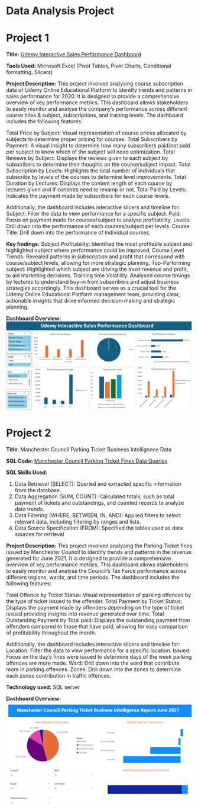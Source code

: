 # Data Analysis Project 
# Project 1
**Title:** [Udemy Interactive Sales Performance Dashboard](https://github.com/Phatiks/Phatiks.github.io/blob/main/udemy_online_education_courses_dataset.xlsx)

**Tools Used:** Microsoft Excel (Pivot Tables, Pivot Charts, Conditional formatting, Slicers)

**Project Description:**
This project involved analysing course subscription data of Udemy Online Educational Platform to identify trends and patterns in sales performance for 2020. It is designed to provide a comprehensive overview of key performance metrics. This dashboard allows stakeholders to easily monitor and analyse the company’s performance across different course titles & subject, subscriptions, and training levels. The dashboard includes the following features:

Total Price by Subject: Visual representation of course prices allocated by subjects to determine proper pricing for courses.
Total Subscribers by Payment: A visual insight to determine how many subscribers paid/not paid per subject to know which of the subject will need optimization.
Total Reviews by Subject: Displays the reviews given to each subject by subscribers to determine their thoughts on the course/subject impact.
Total Subscription by Levels: Highlights the total number of individuals that subscribe by levels of the courses to determine level improvements.
Total Duration by Lectures: Displays the content length of each course by lectures given and if contents need to revamp or not.
Total Paid by Levels: Indicates the payment made by subscribers for each course levels.

Additionally, the dashboard includes interactive slicers and timeline for:
Subject: Filter the data to view performance for a specific subject.
Paid: Focus on payment made for courses/subject to analyse profitability.
Levels: Drill down into the performance of each courses/subject per levels.
Course Title: Drill down into the performance of individual courses.



**Key findings:**
Subject Profitability: Identified the most profitable subject and highlighted subject where performance could be improved.
Course Level Trends: Revealed patterns in subscription and profit that correspond with course/subject levels, allowing for more strategic planning.
Top-Performing subject: Highlighted which subject are driving the most revenue and profit, to aid marketing decisions.
Training time Volatility: Analysed course timings by lectures to understand buy-in from subscribers and adjust business strategies accordingly.
This dashboard serves as a crucial tool for the Udemy Online Educational Platform management team, providing clear, actionable insights that drive informed decision-making and strategic planning.


**Dashboard Overview:**
![Udemy_Dashboard](Udemy_Dashboard.png)

# Project 2

**Title**: Manchester Council Parking Ticket Business Intellignece Data
  
**SQL Code:** [Manchester Council Parking Ticket Fines Data Queries](https://github.com/Phatiks/Phatiks.github.io/blob/main/Manchester%20Council%20Parking%20Ticket%20Fines.sql)

**SQL Skills Used:** 
1. Data Retrieval (SELECT): Queried and extracted specific information from the database.
2. Data Aggregation (SUM, COUNT): Calculated totals, such as total payment of tickets and outstandings, and counted records to analyze data trends.
3. Data Filtering (WHERE, BETWEEN, IN, AND): Applied filters to select relevant data, including filtering by ranges and lists.
4. Data Source Specification (FROM): Specified the tables used as data sources for retrieval
 

**Project Description:**
This project involved analysing the Parking Ticket fines issued by Manchester Council to identify trends and patterns in the revenue generated for June 2021. It is designed to provide a comprehensive overview of key performance metrics. This dashboard allows stakeholders to easily monitor and analyse the Council’s Tax Force performance across different regions, wards, and time periods. The dashboard includes the following features:


Total Offence by Ticket Status: Visual representation of parking offences by the type of ticket issued to the offender.
Total Payment by Ticket Status: Displays the payment made by offenders depending on the type of ticket issued providing insights into revenue generated over time.
Total Outstanding Payment by Total paid: Displays the outstanding payment from offenders compared to those that have paid, allowing for easy comparison of profitability throughout the month.


Additionally, the dashboard includes interactive slicers and timeline for:
Location: Filter the data to view performance for a specific location.
Issued: Focus on the day’s fines were issued to determine days of the week parking offences are more made.
Ward: Drill down into the ward that contribute more in parking offences.
Zones: Drill down into the zones to determine each zones contribution in traffic offences.


**Technology used:** SQL server

**Dashboard Overview:**
![Manchester_Dashboard](Manchester_Dashboard.png)
 
